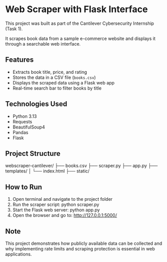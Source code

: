 # Web Scraper with Flask Interface

This project was built as part of the Cantilever Cybersecurity Internship (Task 1).

It scrapes book data from a sample e-commerce website and displays it through a searchable web interface.

## Features
- Extracts book title, price, and rating
- Stores the data in a CSV file (`books.csv`)
- Displays the scraped data using a Flask web app
- Real-time search bar to filter books by title

## Technologies Used
- Python 3.13
- Requests
- BeautifulSoup4
- Pandas
- Flask

## Project Structure
webscraper-cantilever/
├── books.csv
├── scraper.py
├── app.py
├── templates/
│ └── index.html
├── static/


## How to Run
1. Open terminal and navigate to the project folder
2. Run the scraper script:
python scraper.py
3. Start the Flask web server:
python app.py
4. Open the browser and go to:
http://127.0.0.1:5000/


## Note
This project demonstrates how publicly available data can be collected and why implementing rate limits and scraping protection is essential in web applications.

